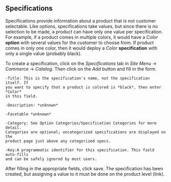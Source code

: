 ## Specifications

Specifications provide information about a product that is not customer
selectable. Like options, specifications take values, but since there is no
selection to be made, a product can have only one value per specification. For
example, if a product comes in multiple colors, it would have a *Color*
**option** with several values for the customer to choose from. If product comes
in only one color, then it would deploy a *Color* **specification** with only
a single value (probably black).

To create a specification, click on the *Specifications* tab in *Site Menu*
&rarr; *Commerce* &rarr; *Catalog*. Then click on the *Add* button and fill in
the form.

    -Title: This is the specification's name, not the specification itself. If
    you want to specify that a product is colored is *black*, then enter *Color*
    in this field.

    -Description: *unknown*

    -Facetable *unknown*

    -Category: See Option Categories/Specification Categories for more detail.
    Categories are optional; uncategorized specifications are displayed on the
    product page just above any categorized specs.

    -Key:A programmatic identifier for this specification. This field auto-fills
    and can be safely ignored by most users.

After filling in the appropriate fields, click save. The specification has been
created, but assigning a value to it must be done on the product level (link).
 
